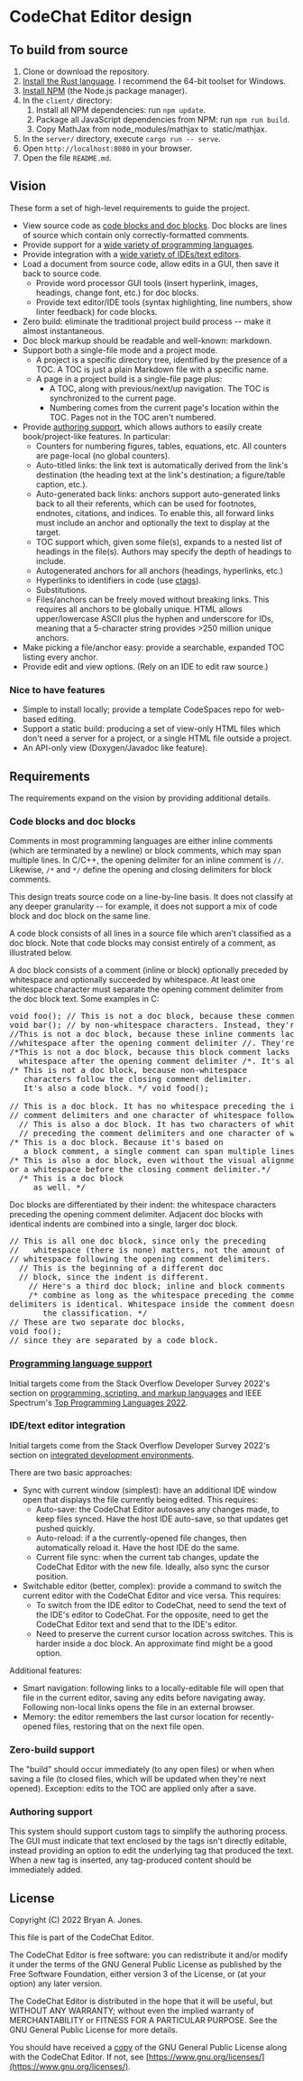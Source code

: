 # CodeChat Editor design

## To build from source

1.  Clone or download the repository.
2.  [Install the Rust language](https://www.rust-lang.org/tools/install). I
    recommend the 64-bit toolset for Windows.
3.  [Install NPM](https://docs.npmjs.com/downloading-and-installing-node-js-and-npm)
    (the Node.js package manager).
4.  In the `client/` directory:
    1.  Install all NPM dependencies: run `npm update`.
    2.  Package all JavaScript dependencies from NPM: run `npm run build`.
    3.  Copy MathJax from node_modules/mathjax to  static/mathjax.
5.  In the `server/` directory, execute `cargo run -- serve`.
6.  Open `http://localhost:8080` in your browser.
7.  Open the file `README.md`.

## <a id="vision"></a>Vision

These form a set of high-level requirements to guide the project.

- View source code as
  <a id="vision-code-blocks-and-doc-blocks"></a>[code blocks and doc blocks](index.md#code-blocks-and-doc-blocks).
  Doc blocks are lines of source which contain only correctly-formatted
  comments.
- Provide support for a
  <a id="vision-programming-language-support"></a>[wide variety of programming languages](index.md#programming-language-support).
- Provide integration with a
  <a id="vision-ide-integration"></a>[wide variety of IDEs/text editors](index.md#ide-integration).
- Load a document from source code, allow edits in a GUI, then save it back to
  source code.
  - Provide word processor GUI tools (insert hyperlink, images, headings, change
    font, etc.) for doc blocks.
  - Provide text editor/IDE tools (syntax highlighting, line numbers, show
    linter feedback) for code blocks.
- Zero build: eliminate the traditional project build process -- make it almost
  instantaneous.
- Doc block markup should be readable and well-known: markdown.
- Support both a single-file mode and a project mode.
  - A project is a specific directory tree, identified by the presence of a TOC.
    A TOC is just a plain Markdown file with a specific name.
  - A page in a project build is a single-file page plus:
    - A TOC, along with previous/next/up navigation. The TOC is synchronized to
      the current page.
    - Numbering comes from the current page's location within the TOC. Pages not
      in the TOC aren't numbered.
- <a id="authoring-support"></a>Provide
  [authoring support](index.md#authoring-support), which allows authors to
  easily create book/project-like features. In particular:
  - Counters for numbering figures, tables, equations, etc. All counters are
    page-local (no global counters).
  - Auto-titled links: the link text is automatically derived from the link's
    destination (the heading text at the link's destination; a figure/table
    caption, etc.).
  - Auto-generated back links: anchors support auto-generated links back to all
    their referents, which can be used for footnotes, endnotes, citations, and
    indices. To enable this, all forward links must include an anchor and
    optionally the text to display at the target.
  - TOC support which, given some file(s), expands to a nested list of headings
    in the file(s). Authors may specify the depth of headings to include.
  - Autogenerated anchors for all anchors (headings, hyperlinks, etc.)
  - Hyperlinks to identifiers in code (use
    [ctags](https://github.com/universal-ctags/ctags)).
  - Substitutions.
  - Files/anchors can be freely moved without breaking links. This requires all
    anchors to be globally unique. HTML allows upper/lowercase ASCII plus the
    hyphen and underscore for IDs, meaning that a 5-character string
    provides >250 million unique anchors.
- Make picking a file/anchor easy: provide a searchable, expanded TOC listing
  every anchor.
- Provide edit and view options. (Rely on an IDE to edit raw source.)

### Nice to have features

- Simple to install locally; provide a template CodeSpaces repo for web-based
  editing.
- Support a static build: producing a set of view-only HTML files which don't
  need a server for a project, or a single HTML file outside a project.
- An API-only view (Doxygen/Javadoc like feature).

## <a id="specification"></a>Requirements

The requirements expand on the vision by providing additional details.

### <a id="specification-code-blocks-and-doc-blocks"></a>Code blocks and doc blocks

Comments in most programming languages are either inline comments (which are
terminated by a newline) or block comments, which may span multiple lines. In
C/C++, the opening delimiter for an inline comment is `//`. Likewise, `/*` and
`*/` define the opening and closing delimiters for block comments.

This design treats source code on a line-by-line basis. It does not classify at
any deeper granularity -- for example, it does not support a mix of code block
and doc block on the same line.

A code block consists of all lines in a source file which aren't classified as a
doc block. Note that code blocks may consist entirely of a comment, as
illustrated below.

A doc block consists of a comment (inline or block) optionally preceded by
whitespace and optionally succeeded by whitespace. At least one whitespace
character must separate the opening comment delimiter from the doc block text.
Some examples in C:

<pre>void foo(); // This is not a doc block, because these comments are preceded<br>void bar(); // by non-whitespace characters. Instead, they're a code block.<br>//This is not a doc block, because these inline comments lack<br>//whitespace after the opening comment delimiter //. They're also a code block.<br>/*This is not a doc block, because this block comment lacks<br>  whitespace after the opening comment delimiter /*. It's also a code block. */<br>/* This is not a doc block, because non-whitespace <br>   characters follow the closing comment delimiter. <br>   It's also a code block. */ void food();<br><br>// This is a doc block. It has no whitespace preceding the inline<br>// comment delimiters and one character of whitespace following it.<br>  // This is also a doc block. It has two characters of whitespace <br>  // preceding the comment delimiters and one character of whitespace following it.<br>/* This is a doc block. Because it's based on<br>   a block comment, a single comment can span multiple lines. */<br>/* This is also a doc block, even without the visual alignment<br>or a whitespace before the closing comment delimiter.*/<br>  /* This is a doc block<br>     as well. */</pre>

Doc blocks are differentiated by their indent: the whitespace characters
preceding the opening comment delimiter. Adjacent doc blocks with identical
indents are combined into a single, larger doc block.

<pre>// This is all one doc block, since only the preceding<br>//   whitespace (there is none) matters, not the amount of <br>// whitespace following the opening comment delimiters.<br>  // This is the beginning of a different doc<br>  // block, since the indent is different.<br>    // Here's a third doc block; inline and block comments<br>    /* combine as long as the whitespace preceding the comment<br>delimiters is identical. Whitespace inside the comment doesn't affect<br>       the classification. */<br>// These are two separate doc blocks,<br>void foo();<br>// since they are separated by a code block.</pre>

### <a id="implementation-programming-language-support"></a>[Programming language support](index.md#programming-language-support)

Initial targets come from the Stack Overflow Developer Survey 2022's section on
[programming, scripting, and markup languages](https://survey.stackoverflow.co/2022/#section-most-popular-technologies-programming-scripting-and-markup-languages)
and IEEE Spectrum's
[Top Programming Languages 2022](https://spectrum.ieee.org/top-programming-languages-2022).

### <a id="specification-ide-integration"></a>IDE/text editor integration

Initial targets come from the Stack Overflow Developer Survey 2022's section on
[integrated development environments](https://survey.stackoverflow.co/2022/#section-most-popular-technologies-integrated-development-environment).

There are two basic approaches:

- Sync with current window (simplest): have an additional IDE window open that
  displays the file currently being edited. This requires:
  - Auto-save: the CodeChat Editor autosaves any changes made, to keep files
    synced. Have the host IDE auto-save, so that updates get pushed quickly.
  - Auto-reload: if a the currently-opened file changes, then automatically
    reload it. Have the host IDE do the same.
  - Current file sync: when the current tab changes, update the CodeChat Editor
    with the new file. Ideally, also sync the cursor position.
- Switchable editor (better, complex): provide a command to switch the current
  editor with the CodeChat Editor and vice versa. This requires:
  - To switch from the IDE editor to CodeChat, need to send the text of the
    IDE's editor to CodeChat. For the opposite, need to get the CodeChat Editor
    text and send that to the IDE's editor.
  - Need to preserve the current cursor location across switches. This is harder
    inside a doc block. An approximate find might be a good option.

Additional features:

- Smart navigation: following links to a locally-editable file will open that
  file in the current editor, saving any edits before navigating away. Following
  non-local links opens the file in an external browser.
- Memory: the editor remembers the last cursor location for recently-opened
  files, restoring that on the next file open.

### Zero-build support

The "build" should occur immediately (to any open files) or when when saving a
file (to closed files, which will be updated when they're next opened).
Exception: edits to the TOC are applied only after a save.

### Authoring support

This system should support custom tags to simplify the authoring process. The
GUI must indicate that text enclosed by the tags isn't directly editable,
instead providing an option to edit the underlying tag that produced the text.
When a new tag is inserted, any tag-produced content should be immediately
added.

## License

Copyright (C) 2022 Bryan A. Jones.

This file is part of the CodeChat Editor.

The CodeChat Editor is free software: you can redistribute it and/or modify it
under the terms of the GNU General Public License as published by the Free
Software Foundation, either version 3 of the License, or (at your option) any
later version.

The CodeChat Editor is distributed in the hope that it will be useful, but
WITHOUT ANY WARRANTY; without even the implied warranty of MERCHANTABILITY or
FITNESS FOR A PARTICULAR PURPOSE. See the GNU General Public License for more
details.

You should have received a [copy](LICENSE.html) of the GNU General Public
License along with the CodeChat Editor. If not, see
[https://www.gnu.org/licenses/](https://www.gnu.org/licenses/).
